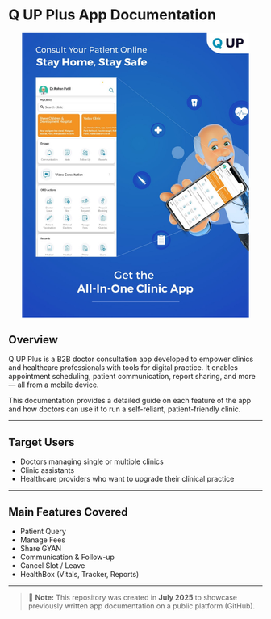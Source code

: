 ﻿# Q UP Plus App Documentation

<p align="center">
  <img src="images/aatmanirbhar-app.jpeg" alt="Aatmanirbhar App" width="450"/>
</p>

## Overview

Q UP Plus is a B2B doctor consultation app developed to empower clinics and healthcare professionals with tools for digital practice. It enables appointment scheduling, patient communication, report sharing, and more — all from a mobile device.

This documentation provides a detailed guide on each feature of the app and how doctors can use it to run a self-reliant, patient-friendly clinic.

---

## Target Users

- Doctors managing single or multiple clinics
- Clinic assistants
- Healthcare providers who want to upgrade their clinical practice

---

## Main Features Covered

- Patient Query
- Manage Fees
- Share GYAN
- Communication & Follow-up
- Cancel Slot / Leave
- HealthBox (Vitals, Tracker, Reports)

<hr>

<blockquote>
  📌 <strong>Note:</strong> This repository was created in <strong>July 2025</strong> to showcase previously written app documentation on a public platform (GitHub).
</blockquote>
